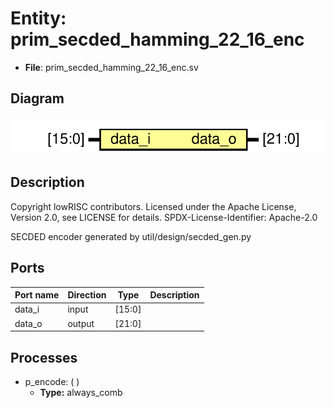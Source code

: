 # Entity: prim_secded_hamming_22_16_enc

- **File**: prim_secded_hamming_22_16_enc.sv
## Diagram

![Diagram](prim_secded_hamming_22_16_enc.svg "Diagram")
## Description

 Copyright lowRISC contributors.
 Licensed under the Apache License, Version 2.0, see LICENSE for details.
 SPDX-License-Identifier: Apache-2.0

 SECDED encoder generated by util/design/secded_gen.py

## Ports

| Port name | Direction | Type   | Description |
| --------- | --------- | ------ | ----------- |
| data_i    | input     | [15:0] |             |
| data_o    | output    | [21:0] |             |
## Processes
- p_encode: (  )
  - **Type:** always_comb
